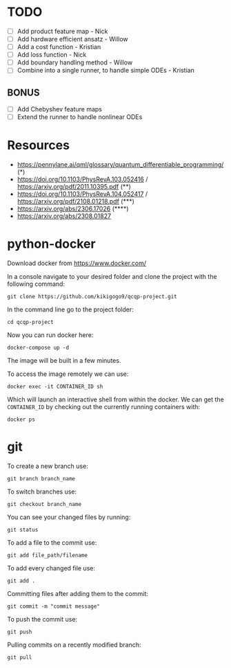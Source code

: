 # TODO

- [ ] Add product feature map - Nick
- [ ] Add hardware efficient ansatz - Willow
- [ ] Add a cost function - Kristian
- [ ] Add loss function - Nick
- [ ] Add boundary handling method - Willow
- [ ] Combine into a single runner, to handle simple ODEs - Kristian
## BONUS

- [ ] Add Chebyshev feature maps
- [ ] Extend the runner to handle nonlinear ODEs
<!--- 
- [ ] (for unchecked checkbox)
- [x] (for checked checkbox)
--->
# Resources
- https://pennylane.ai/qml/glossary/quantum_differentiable_programming/ (*)
- https://doi.org/10.1103/PhysRevA.103.052416 / https://arxiv.org/pdf/2011.10395.pdf (**)
- https://doi.org/10.1103/PhysRevA.104.052417 / https://arxiv.org/pdf/2108.01218.pdf (***)
- https://arxiv.org/abs/2306.17026 (****)
- https://arxiv.org/abs/2308.01827

# python-docker

Download docker from https://www.docker.com/

In a console navigate to your desired folder and clone the project with the following command:

`git clone https://github.com/kikigogo9/qcqp-project.git`

In the command line go to the project folder:

`cd qcqp-project`

Now you can run docker here:

`docker-compose up -d`

The image will be built in a few minutes.

To access the image remotely we can use:

`docker exec -it CONTAINER_ID sh`

Which will launch an interactive shell from within the docker.
We can get the `CONTAINER_ID` by checking out the currently running containers with:

`docker ps`


# git

To create a new branch use:

`git branch branch_name`

To switch branches use:

`git checkout branch_name`

You can see your changed files by running:

`git status`

To add a file to the commit use:

`git add file_path/filename`

To add every changed file use:

`git add .`

Committing files after adding them to the commit:

`git commit -m "commit message"`

To push the commit use:

`git push`

Pulling commits on a recently modified branch:

`git pull`